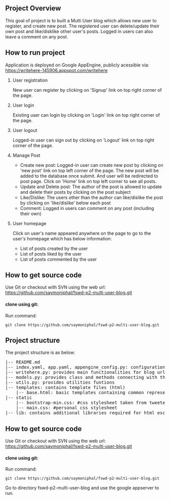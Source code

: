 ## Project Overview
This goal of project is to built a Multi User blog which allows new user to register, and create new post. The registered user can delete/update their own post and like/disklike other user's posts. 
Logged in users can also leave a comment on any post.

## How to run project
Application is deployed on Google AppEngine, publicly acessible via:
https://writehere-145906.appspot.com/writehere

1. User registration

   New user can register by clicking on 'Signup' link on top right corner of the page.

2. User login

   Existing user can login by clicking on 'Login' link on top right corner of the page.

3. User logout

   Logged-in user can sign out by clicking on 'Logout' link on top right corner of the page.

4. Manage Post

   * Create new post: Logged-in user can create new post by clicking on 'new post' link on top left corner of the page.
The new post will be added to the database once submit. And user will be redirected to post page.
Click on 'Home' link on top left corner to see all posts.
   * Update and Delete post: The author of the post is allowed to update and delete their posts by clicking on the post subject 
   * Like/Dislike: The users other than the author can like/dislike the post by clicking on 'like/dislike' below each post
   * Comment: Logged in users can comment on any post (including their own)

5. User homepage

   Click on user's name appeared anywhere on the page to go to the user's homepage which has below information:
   * List of posts created by the user
   * List of posts liked by the user
   * List of posts commented by the user

## How to get source code
Use Git or checkout with SVN using the web url:
https://github.com/saymoniphal/fswd-p2-multi-user-blog.git

#### clone using git:
Run command:
```
git clone https://github.com/saymoniphal/fswd-p2-multi-user-blog.git
```
## Project structure
The project structure is as below:
<pre>
|-- README.md
|-- index.yaml, app.yaml, appengine_config.py: configuration files for Google AppEngine
|-- writehere.py: provides main functionalities for blog urls and its handlers
|-- models.py: provides class and methods connecting with the database
|-- utils.py: provides utilities funtions
|-- templates: contains template files (html)
    |-- base.html: basic templates containing common representation for other html files 
|-- static 
    |-- bootstrap-min.css: #css stylesheet taken from tweeter bootstrap framework
    |-- main.css: #personal css stylesheet
|-- lib: contains additional libraries required for html escaping and safe markup 
</pre>

## How to get source code
Use Git or checkout with SVN using the web url:
https://github.com/saymoniphal/fswd-p2-multi-user-blog.git

#### clone using git:
Run command:
```
git clone https://github.com/saymoniphal/fswd-p2-multi-user-blog.git
```
Go to directory fswd-p2-multi-user-blog and use the google appserver to run.
